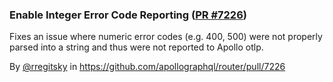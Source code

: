 ### Enable Integer Error Code Reporting ([PR #7226](https://github.com/apollographql/router/pull/7226))

Fixes an issue where numeric error codes (e.g. 400, 500) were not properly parsed into a string and thus were not reported to Apollo otlp.

By [@rregitsky](https://github.com/rregitsky) in https://github.com/apollographql/router/pull/7226
